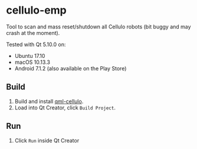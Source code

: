 cellulo-emp
===========

Tool to scan and mass reset/shutdown all Cellulo robots (bit buggy and may crash at the moment).

Tested with Qt 5.10.0 on:

  - Ubuntu 17.10
  - macOS 10.13.3
  - Android 7.1.2 (also available on the Play Store)

Build
-----

1. Build and install [qml-cellulo](../../).
1. Load into Qt Creator, click `Build Project`.

Run
---

1. Click `Run` inside Qt Creator
